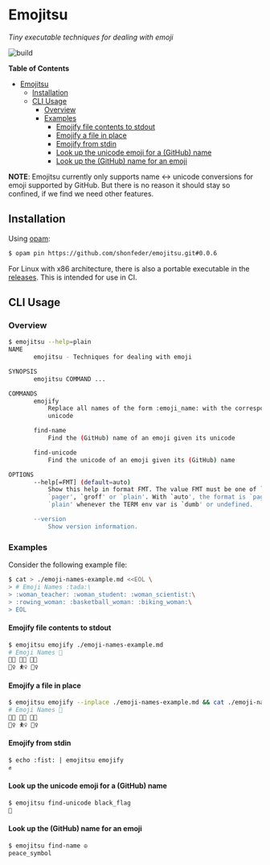 # Emojitsu

_Tiny executable techniques for dealing with emoji_

![build](https://github.com/shonfeder/emojitsu/workflows/build/badge.svg)

<!-- markdown-toc start - Don't edit this section. Run M-x markdown-toc-refresh-toc -->

**Table of Contents**

- [Emojitsu](#emojitsu)
  - [Installation](#installation)
  - [CLI Usage](#cli-usage)
    - [Overview](#overview)
    - [Examples](#examples)
      - [Emojify file contents to stdout](#emojify-file-contents-to-stdout)
      - [Emojify a file in place](#emojify-a-file-in-place)
      - [Emojify from stdin](#emojify-from-stdin)
      - [Look up the unicode emoji for a (GitHub) name](#look-up-the-unicode-emoji-for-a-github-name)
      - [Look up the (GitHub) name for an emoji](#look-up-the-github-name-for-an-emoji)

<!-- markdown-toc end -->

**NOTE**: Emojitsu currently only supports name <-> unicode conversions for emoji
supported by GitHub. But there is no reason it should stay so confined, if we
find we need other features.

## Installation

Using [opam](https://opam.ocaml.org/doc/Install.html):

<!-- $MDX skip -->
```sh
$ opam pin https://github.com/shonfeder/emojitsu.git#0.0.6
```

For Linux with x86 architecture, there is also a portable executable in the
[releases](https://github.com/shonfeder/emojitsu/releases). This is intended for
use in CI.

## CLI Usage

### Overview

```sh
$ emojitsu --help=plain
NAME
       emojitsu - Techniques for dealing with emoji

SYNOPSIS
       emojitsu COMMAND ...

COMMANDS
       emojify
           Replace all names of the form :emoji_name: with the corresponding
           unicode

       find-name
           Find the (GitHub) name of an emoji given its unicode

       find-unicode
           Find the unicode of an emoji given its (GitHub) name

OPTIONS
       --help[=FMT] (default=auto)
           Show this help in format FMT. The value FMT must be one of `auto',
           `pager', `groff' or `plain'. With `auto', the format is `pager` or
           `plain' whenever the TERM env var is `dumb' or undefined.

       --version
           Show version information.

```

### Examples

Consider the following example file:

```sh
$ cat > ./emoji-names-example.md <<EOL \
> # Emoji Names :tada:\
> :woman_teacher: :woman_student: :woman_scientist:\
> :rowing_woman: :basketball_woman: :biking_woman:\
> EOL
```

#### Emojify file contents to stdout

```sh
$ emojitsu emojify ./emoji-names-example.md
# Emoji Names 🎉
👩‍🏫 👩‍🎓 👩‍🔬
🚣‍♀ ⛹‍♀ 🚴‍♀

```

#### Emojify a file in place

```sh
$ emojitsu emojify --inplace ./emoji-names-example.md && cat ./emoji-names-example.md
# Emoji Names 🎉
👩‍🏫 👩‍🎓 👩‍🔬
🚣‍♀ ⛹‍♀ 🚴‍♀
```

#### Emojify from stdin

```sh
$ echo :fist: | emojitsu emojify
✊
```

#### Look up the unicode emoji for a (GitHub) name

```sh
$ emojitsu find-unicode black_flag
🏴
```

#### Look up the (GitHub) name for an emoji

```sh
$ emojitsu find-name ☮
peace_symbol
```

